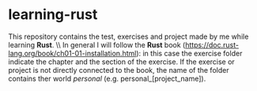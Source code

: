 # learning-rust

This repository contains the test, exercises and project made by me while learning **Rust**. 
\\\\
In general I will follow the **Rust** book (https://doc.rust-lang.org/book/ch01-01-installation.html): in this case the exercise folder indicate the chapter and the section of the exercise.
If the exercise or project is not directly connected to the book, the name of the folder contains ther world *personal* (e.g. personal_[project_name]).
